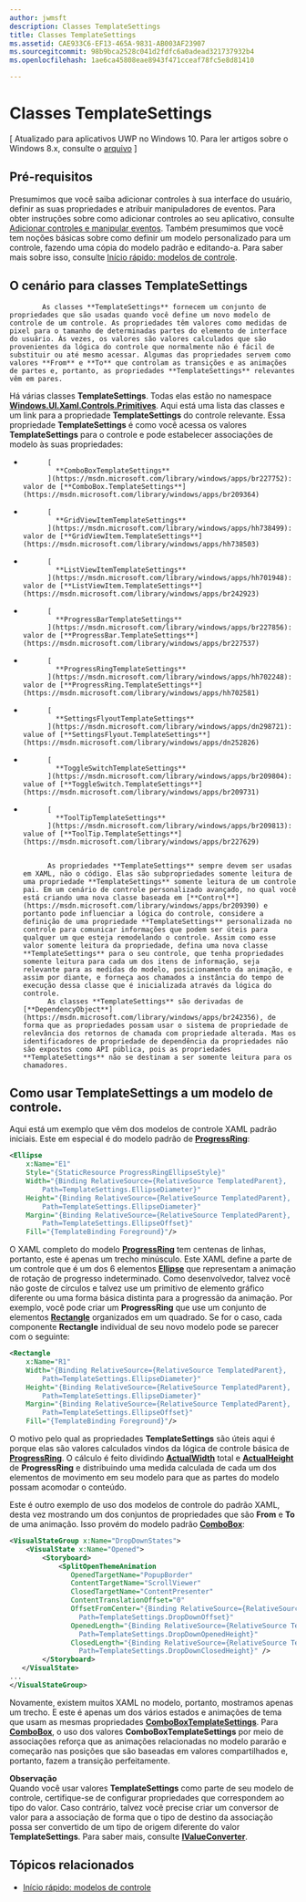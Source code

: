 ```yaml
---
author: jwmsft
description: Classes TemplateSettings
title: Classes TemplateSettings
ms.assetid: CAE933C6-EF13-465A-9831-AB003AF23907
ms.sourcegitcommit: 98b9bca2528c041d2fdfc6a0adead321737932b4
ms.openlocfilehash: 1ae6ca45808eae8943f471cceaf78fc5e8d81410

---
```


# Classes TemplateSettings

\[ Atualizado para aplicativos UWP no Windows 10. Para ler artigos sobre o Windows 8.x, consulte o [arquivo](http://go.microsoft.com/fwlink/p/?linkid=619132) \]

## Pré-requisitos

Presumimos que você saiba adicionar controles à sua interface do usuário, definir as suas propriedades e atribuir manipuladores de eventos. Para obter instruções sobre como adicionar controles ao seu aplicativo, consulte [Adicionar controles e manipular eventos](https://msdn.microsoft.com/library/windows/apps/mt228345). Também presumimos que você tem noções básicas sobre como definir um modelo personalizado para um controle, fazendo uma cópia do modelo padrão e editando-a. Para saber mais sobre isso, consulte [Início rápido: modelos de controle](https://msdn.microsoft.com/library/windows/apps/xaml/hh465374).

## O cenário para classes **TemplateSettings**


            As classes **TemplateSettings** fornecem um conjunto de propriedades que são usadas quando você define um novo modelo de controle de um controle. As propriedades têm valores como medidas de pixel para o tamanho de determinadas partes do elemento de interface do usuário. Às vezes, os valores são valores calculados que são provenientes da lógica do controle que normalmente não é fácil de substituir ou até mesmo acessar. Algumas das propriedades servem como valores **From** e **To** que controlam as transições e as animações de partes e, portanto, as propriedades **TemplateSettings** relevantes vêm em pares.

Há várias classes **TemplateSettings**. Todas elas estão no namespace [**Windows.UI.Xaml.Controls.Primitives**](https://msdn.microsoft.com/library/windows/apps/br209818). Aqui está uma lista das classes e um link para a propriedade **TemplateSettings** do controle relevante. Essa propriedade **TemplateSettings** é como você acessa os valores **TemplateSettings** para o controle e pode estabelecer associações de modelo às suas propriedades:

-   
            [
              **ComboBoxTemplateSettings**
            ](https://msdn.microsoft.com/library/windows/apps/br227752): valor de [**ComboBox.TemplateSettings**](https://msdn.microsoft.com/library/windows/apps/br209364)
-   
            [
              **GridViewItemTemplateSettings**
            ](https://msdn.microsoft.com/library/windows/apps/hh738499): valor de [**GridViewItem.TemplateSettings**](https://msdn.microsoft.com/library/windows/apps/hh738503)
-   
            [
              **ListViewItemTemplateSettings**
            ](https://msdn.microsoft.com/library/windows/apps/hh701948): valor de [**ListViewItem.TemplateSettings**](https://msdn.microsoft.com/library/windows/apps/br242923)
-   
            [
              **ProgressBarTemplateSettings**
            ](https://msdn.microsoft.com/library/windows/apps/br227856): valor de [**ProgressBar.TemplateSettings**](https://msdn.microsoft.com/library/windows/apps/br227537)
-   
            [
              **ProgressRingTemplateSettings**
            ](https://msdn.microsoft.com/library/windows/apps/hh702248): valor de [**ProgressRing.TemplateSettings**](https://msdn.microsoft.com/library/windows/apps/hh702581)
-   
            [
              **SettingsFlyoutTemplateSettings**
            ](https://msdn.microsoft.com/library/windows/apps/dn298721): value of [**SettingsFlyout.TemplateSettings**](https://msdn.microsoft.com/library/windows/apps/dn252826)
-   
            [
              **ToggleSwitchTemplateSettings**
            ](https://msdn.microsoft.com/library/windows/apps/br209804): value of [**ToggleSwitch.TemplateSettings**](https://msdn.microsoft.com/library/windows/apps/br209731)
-   
            [
              **ToolTipTemplateSettings**
            ](https://msdn.microsoft.com/library/windows/apps/br209813): value of [**ToolTip.TemplateSettings**](https://msdn.microsoft.com/library/windows/apps/br227629)


            As propriedades **TemplateSettings** sempre devem ser usadas em XAML, não o código. Elas são subpropriedades somente leitura de uma propriedade **TemplateSettings** somente leitura de um controle pai. Em um cenário de controle personalizado avançado, no qual você está criando uma nova classe baseada em [**Control**](https://msdn.microsoft.com/library/windows/apps/br209390) e portanto pode influenciar a lógica do controle, considere a definição de uma propriedade **TemplateSettings** personalizada no controle para comunicar informações que podem ser úteis para qualquer um que esteja remodelando o controle. Assim como esse valor somente leitura da propriedade, defina uma nova classe **TemplateSettings** para o seu controle, que tenha propriedades somente leitura para cada um dos itens de informação, seja relevante para as medidas do modelo, posicionamento da animação, e assim por diante, e forneça aos chamados a instância do tempo de execução dessa classe que é inicializada através da lógica do controle. 
            As classes **TemplateSettings** são derivadas de [**DependencyObject**](https://msdn.microsoft.com/library/windows/apps/br242356), de forma que as propriedades possam usar o sistema de propriedade de relevância dos retornos de chamada com propriedade alterada. Mas os identificadores de propriedade de dependência da propriedades não são expostos como API pública, pois as propriedades **TemplateSettings** não se destinam a ser somente leitura para os chamadores.

## Como usar **TemplateSettings** a um modelo de controle.

Aqui está um exemplo que vêm dos modelos de controle XAML padrão iniciais. Este em especial é do modelo padrão de [**ProgressRing**](https://msdn.microsoft.com/library/windows/apps/br227538):

```xml
<Ellipse
    x:Name="E1"
    Style="{StaticResource ProgressRingEllipseStyle}"
    Width="{Binding RelativeSource={RelativeSource TemplatedParent}, 
        Path=TemplateSettings.EllipseDiameter}"
    Height="{Binding RelativeSource={RelativeSource TemplatedParent}, 
        Path=TemplateSettings.EllipseDiameter}"
    Margin="{Binding RelativeSource={RelativeSource TemplatedParent}, 
        Path=TemplateSettings.EllipseOffset}"
    Fill="{TemplateBinding Foreground}"/>
```

O XAML completo do modelo [**ProgressRing**](https://msdn.microsoft.com/library/windows/apps/br227538) tem centenas de linhas, portanto, este é apenas um trecho minúsculo. Este XAML define a parte de um controle que é um dos 6 elementos [**Ellipse**](https://msdn.microsoft.com/library/windows/apps/br243343) que representam a animação de rotação de progresso indeterminado. Como desenvolvedor, talvez você não goste de círculos e talvez use um primitivo de elemento gráfico diferente ou uma forma básica distinta para a progressão da animação. Por exemplo, você pode criar um **ProgressRing** que use um conjunto de elementos [**Rectangle**](https://msdn.microsoft.com/library/windows/apps/br243371) organizados em um quadrado. Se for o caso, cada componente **Rectangle** individual de seu novo modelo pode se parecer com o seguinte:

```xml
<Rectangle
    x:Name="R1"
    Width="{Binding RelativeSource={RelativeSource TemplatedParent}, 
        Path=TemplateSettings.EllipseDiameter}"
    Height="{Binding RelativeSource={RelativeSource TemplatedParent}, 
        Path=TemplateSettings.EllipseDiameter}"
    Margin="{Binding RelativeSource={RelativeSource TemplatedParent}, 
        Path=TemplateSettings.EllipseOffset}"
    Fill="{TemplateBinding Foreground}"/>
```

O motivo pelo qual as propriedades **TemplateSettings** são úteis aqui é porque elas são valores calculados vindos da lógica de controle básica de [**ProgressRing**](https://msdn.microsoft.com/library/windows/apps/br227538). O cálculo é feito dividindo [**ActualWidth**](https://msdn.microsoft.com/library/windows/apps/br208709) total e [**ActualHeight**](https://msdn.microsoft.com/library/windows/apps/br208707) de **ProgressRing** e distribuindo uma medida calculada de cada um dos elementos de movimento em seu modelo para que as partes do modelo possam acomodar o conteúdo.

Este é outro exemplo de uso dos modelos de controle do padrão XAML, desta vez mostrando um dos conjuntos de propriedades que são **From** e **To** de uma animação. Isso provém do modelo padrão [**ComboBox**](https://msdn.microsoft.com/library/windows/apps/br209348):

```xml
<VisualStateGroup x:Name="DropDownStates">
    <VisualState x:Name="Opened">
        <Storyboard>
            <SplitOpenThemeAnimation
               OpenedTargetName="PopupBorder"
               ContentTargetName="ScrollViewer"
               ClosedTargetName="ContentPresenter"
               ContentTranslationOffset="0"
               OffsetFromCenter="{Binding RelativeSource={RelativeSource TemplatedParent}, 
                 Path=TemplateSettings.DropDownOffset}"
               OpenedLength="{Binding RelativeSource={RelativeSource TemplatedParent}, 
                 Path=TemplateSettings.DropDownOpenedHeight}"
               ClosedLength="{Binding RelativeSource={RelativeSource TemplatedParent},
                 Path=TemplateSettings.DropDownClosedHeight}" />
        </Storyboard>
   </VisualState>
...
</VisualStateGroup>
```

Novamente, existem muitos XAML no modelo, portanto, mostramos apenas um trecho. E este é apenas um dos vários estados e animações de tema que usam as mesmas propriedades [**ComboBoxTemplateSettings**](https://msdn.microsoft.com/library/windows/apps/br227752). Para [**ComboBox**](https://msdn.microsoft.com/library/windows/apps/br209348), o uso dos valores **ComboBoxTemplateSettings** por meio de associações reforça que as animações relacionadas no modelo pararão e começarão nas posições que são baseadas em valores compartilhados e, portanto, fazem a transição perfeitamente.

**Observação**  
Quando você usar valores **TemplateSettings** como parte de seu modelo de controle, certifique-se de configurar propriedades que correspondem ao tipo do valor. Caso contrário, talvez você precise criar um conversor de valor para a associação de forma que o tipo de destino da associação possa ser convertido de um tipo de origem diferente do valor **TemplateSettings**. Para saber mais, consulte [**IValueConverter**](https://msdn.microsoft.com/library/windows/apps/br209903).

## Tópicos relacionados

* [Início rápido: modelos de controle](https://msdn.microsoft.com/library/windows/apps/xaml/hh465374)




<!--HONumber=Jun16_HO4-->


